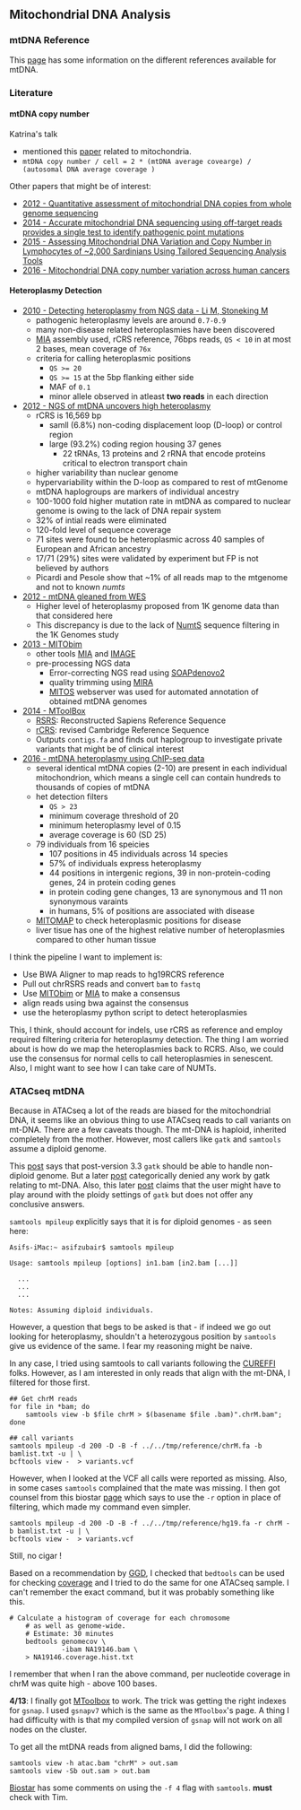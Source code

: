 ## Mitochondrial DNA Analysis ##

### mtDNA Reference ###

This [page](http://haplogrep.uibk.ac.at/blog/rcrs-vs-rsrs-vs-hg19) has some information on the different references available for mtDNA. 

### Literature ###

#### mtDNA copy number ####
Katrina's talk
- mentioned this [paper](http://onlinelibrary.wiley.com/doi/10.1002/bies.201500082/abstract) related to mitochondria.
- `mtDNA copy number / cell = 2 * (mtDNA average covearge) / (autosomal DNA average coverage ) `

Other papers that might be of interest:
- [2012 - Quantitative assessment of mitochondrial DNA copies from whole genome sequencing](http://bmcgenomics.biomedcentral.com/articles/10.1186/1471-2164-13-S7-S5)
- [2014 - Accurate mitochondrial DNA sequencing using off-target reads provides a single test to identify pathogenic point mutations](http://www.nature.com/gim/journal/v16/n12/full/gim201466a.html)
- [2015 - Assessing Mitochondrial DNA Variation and Copy Number in Lymphocytes of ~2,000 Sardinians Using Tailored Sequencing Analysis Tools](http://journals.plos.org/plosgenetics/article?id=10.1371/journal.pgen.1005306)
- [2016 - Mitochondrial DNA copy number variation across human cancers](https://elifesciences.org/content/5/e10769)

#### Heteroplasmy Detection ####

- [2010 - Detecting heteroplasmy from NGS data - Li M, Stoneking M](http://www.cell.com/ajhg/abstract/S0002-9297(10)00370-8)
	- pathogenic heteroplasmy levels are around `0.7-0.9`
	- many non-disease related heteroplasmies have been discovered
	- [MIA](https://github.com/mpieva/mapping-iterative-assembler) assembly used, rCRS reference, 76bps reads, `QS < 10` in at most 2 bases, mean coverage of `76x`
	- criteria for calling heteroplasmic positions
		- `QS >= 20`
		- `QS >= 15` at the 5bp flanking either side
		- MAF of `0.1`
		- minor allele observed in atleast __two reads__ in each direction
- [2012 - NGS of mtDNA uncovers high heteroplasmy](http://journals.plos.org/ploscompbiol/article?id=10.1371/journal.pcbi.1002737)
	- rCRS is 16,569 bp
		- samll (6.8%) non-coding displacement loop (D-loop) or control region
		- large (93.2%) coding region housing 37 genes 
			- 22 tRNAs, 13 proteins and 2 rRNA that encode proteins critical to electron transport chain
	- higher variability than nuclear genome
	- hypervariability within the D-loop as compared to rest of mtGenome
	- mtDNA haplogroups are markers of individual ancestry
	- 100-1000 fold higher mutation rate in mtDNA as compared to nuclear genome is owing to the lack of DNA repair system
	- 32% of intial reads were eliminated
	- 120-fold level of sequence coverage
	- 71 sites were found to be heteroplasmic across 40 samples of European and African ancestry
	- 17/71 (29%) sites were validated by experiment but FP is not believed by authors
	- Picardi and Pesole show that ~1% of all reads map to the mtgenome and not to known _numts_
- [2012 - mtDNA gleaned from WES]()
	- Higher level of heteroplasmy proposed from 1K genome data than that considered here
	- This discrepancy is due to the lack of [NumtS](https://en.wikipedia.org/wiki/Numt) sequence filtering in the 1K Genomes study
- [2013 - MITObim](http://nar.oxfordjournals.org/content/41/13/e129)
	- other tools [MIA](https://github.com/mpieva/mapping-iterative-assembler) and [IMAGE](https://sourceforge.net/projects/image2)
	- pre-processing NGS data
		- Error-correcting NGS read using [SOAPdenovo2](https://github.com/aquaskyline/SOAPdenovo2)
		- quality trimming using [MIRA](http://sourceforge.net/projects/mira-assembler)
		- [MITOS](http://mitos.bioinf.uni-leipzig.de/index.py) webserver was used for automated annotation of obtained mtDNA genomes
- [2014 - MToolBox](http://www.ncbi.nlm.nih.gov/pubmed/25028726)
	- [RSRS](http://www.cell.com/ajhg/abstract/S0002-9297(12)00146-2): Reconstructed Sapiens Reference Sequence
	- [rCRS](http://www.nature.com/ng/journal/v23/n2/full/ng1099_147.html): revised Cambridge Reference Sequence
	- Outputs `contigs.fa` and finds out haplogroup to investigate private variants that might be of clinical interest
- [2016 - mtDNA heteroplasmy using ChIP-seq data](https://genomebiology.biomedcentral.com/articles/10.1186/s13059-016-0996-y)
	- several identical mtDNA copies (2-10) are present in each individual mitochondrion, which means a single cell can contain hundreds to thousands of copies of mtDNA
	- het detection filters
		- `QS > 23`
		- minimum coverage threshold of 20
		- minimum heteroplasmy level of 0.15
		- average coverage is 60 (SD 25)
	- 79 individuals from 16 speicies
		- 107 positions in 45 individuals across 14 species
		- 57% of individuals express heteroplasmy
		- 44 positions in intergenic regions, 39 in non-protein-coding genes, 24 in protein coding genes
		- in protein coding gene changes, 13 are synonymous and 11 non synonymous varaints
		- in humans, 5% of positions are associated with disease
	- [MITOMAP](http://www.mitomap.org/MITOMAP) to check heteroplasmic positions for disease
	- liver tisue has one of the highest relative number of heteroplasmies compared to other human tissue

I think the pipeline I want to implement is:
- Use BWA Aligner to map reads to hg19RCRS reference
- Pull out chrRSRS reads and convert `bam` to `fastq`
- Use [MITObim](https://github.com/chrishah/MITObim) or [MIA](https://github.com/mpieva/mapping-iterative-assembler) to make a consensus 
- align reads using bwa against the consensus
- use the heteroplasmy python script to detect heteroplasmies

This, I think, should account for indels, use rCRS as reference and employ required filtering criteria for heteroplasmy detection. The thing I am worried about is how do we map the heteroplasmies back to RCRS. Also, we could use the consensus for normal cells to call heteroplasmies in senescent. Also, I might want to see how I can take care of NUMTs.

### ATACseq mtDNA ###

Because in ATACseq a lot of the reads are biased for the mitochondrial DNA, it seems like an obvious thing to use ATACseq reads to call variants on mt-DNA. There are a few caveats though. The mt-DNA is haploid, inherited completely from the mother. However, most callers like `gatk` and `samtools` assume a diploid genome. 

This [post](http://gatkforums.broadinstitute.org/gatk/discussion/1214/can-i-use-gatk-on-non-diploid-organisms) says that post-version 3.3 `gatk` should be able to handle non-diploid genome. But a later [post](http://gatkforums.broadinstitute.org/gatk/discussion/3345/question-about-ploidy-when-mtdna-variants-calling) categorically denied any work by gatk relating to mt-DNA. Also, this later [post](http://gatkforums.broadinstitute.org/gatk/discussion/3651/gatk-for-mitochondrial-dna-mutations) claims that the user might have to play around with the ploidy settings of `gatk` but does not offer any conclusive answers. 

`samtools mpileup` explicitly says that it is for diploid genomes - as seen here:

```shell
Asifs-iMac:~ asifzubair$ samtools mpileup

Usage: samtools mpileup [options] in1.bam [in2.bam [...]]

  ...
  ...
  ...

Notes: Assuming diploid individuals.

```

However, a question that begs to be asked is that - if indeed we go out looking for heteroplasmy, shouldn't a heterozygous position by `samtools` give us evidence of the same. I fear my reasoning might be naive. 

In any case, I tried using samtools to call variants following the [CUREFFI](http://www.cureffi.org/2012/09/07/an-alternative-exome-sequencing-pipeline-using-bowtie2-and-samtools) folks. However, as I am interested in only reads that align with the mt-DNA, I filtered for those first. 

```shell
## Get chrM reads
for file in *bam; do  
    samtools view -b $file chrM > $(basename $file .bam)".chrM.bam"; 
done

## call variants
samtools mpileup -d 200 -D -B -f ../../tmp/reference/chrM.fa -b bamlist.txt -u | \
bcftools view -  > variants.vcf
```

However, when I looked at the VCF all calls were reported as missing. Also, in some cases `samtools` complained that the mate was missing. I then got counsel from this biostar [page](https://www.biostars.org/p/74386/) which says to use the `-r` option in place of filtering, which made my command even simpler.

```shell
samtools mpileup -d 200 -D -B -f ../../tmp/reference/hg19.fa -r chrM -b bamlist.txt -u | \
bcftools view -  > variants.vcf
```

Still, no cigar ! 

Based on a recommendation by [GGD](http://www.gettinggeneticsdone.com/2014/03/visualize-coverage-exome-targeted-ngs-bedtools.html), I checked that `bedtools` can be used for checking [coverage](https://github.com/arq5x/bedtools-protocols/blob/master/bedtools.md) and I tried to do the same for one ATACseq sample. I can't remember the exact command, but it was probably something like this.

```shell
# Calculate a histogram of coverage for each chromosome
    # as well as genome-wide.
    # Estimate: 30 minutes
    bedtools genomecov \
             -ibam NA19146.bam \
    > NA19146.coverage.hist.txt
```

I remember that when I ran the above command, per nucleotide coverage in chrM was quite high - above 100 bases. 

__4/13__: I finally got [MToolbox](https://github.com/mitoNGS/MToolBox) to work. The trick was getting the right indexes for `gsnap`. I used `gsnapv7` which is the same as the `MToolbox`'s page. A thing I had difficulty with is that my compiled version of `gsnap` will not work on all nodes on the cluster. 

To get all the mtDNA reads from aligned bams, I did the following:
```shell
samtools view -h atac.bam "chrM" > out.sam
samtools view -Sb out.sam > out.bam
```
[Biostar](https://www.biostars.org/p/56246) has some comments on using the `-f 4` flag with `samtools`. __must__ check with Tim.
